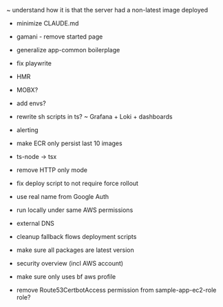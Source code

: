 ~ understand how it is that the server had a non-latest image deployed
- minimize CLAUDE.md
- gamani - remove started page
- generalize app-common boilerplage
- fix playwrite

- HMR
- MOBX?
- add envs?
- rewrite sh scripts in ts?
~ Grafana + Loki + dashboards
- alerting
- make ECR only persist last 10 images
- ts-node -> tsx
- remove HTTP only mode
- fix deploy script to not require force rollout
- use real name from Google Auth
- run locally under same AWS permissions
- external DNS
- cleanup fallback flows deployment scripts
- make sure all packages are latest version
- security overview (incl AWS account)
- make sure only uses bf aws profile
- remove Route53CertbotAccess permission from sample-app-ec2-role role?
